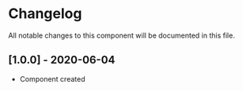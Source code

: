 # Changelog
All notable changes to this component will be documented in this file.

## [1.0.0] - 2020-06-04
- Component created
